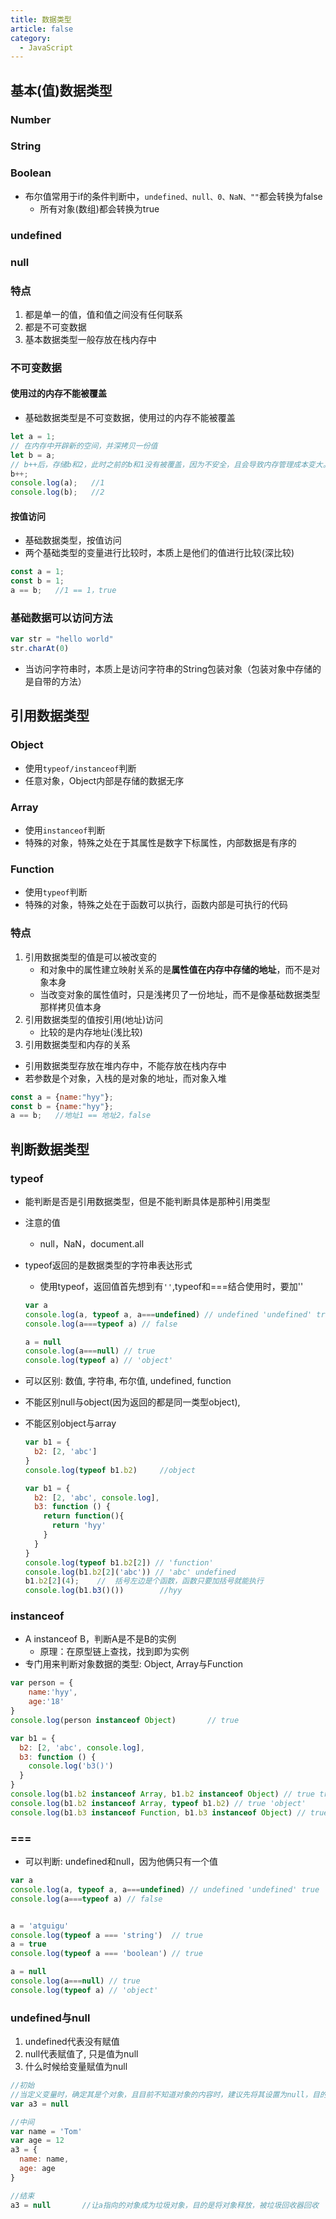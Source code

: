```yaml
---
title: 数据类型
article: false
category:
  - JavaScript
---
```

## 基本(值)数据类型
### Number
### String
### Boolean
- 布尔值常用于if的条件判断中，`undefined、null、0、NaN、""`都会转换为false
  - 所有对象(数组)都会转换为true
### undefined
### null
### 特点
1. 都是单一的值，值和值之间没有任何联系
2. 都是不可变数据
3. 基本数据类型一般存放在栈内存中
### 不可变数据
#### 使用过的内存不能被覆盖
- 基础数据类型是不可变数据，使用过的内存不能被覆盖
```js
let a = 1;
// 在内存中开辟新的空间，并深拷贝一份值
let b = a;
// b++后，存储b和2，此时之前的b和1没有被覆盖，因为不安全，且会导致内存管理成本变大。
b++;
console.log(a);   //1
console.log(b);   //2
```
#### 按值访问
- 基础数据类型，按值访问
- 两个基础类型的变量进行比较时，本质上是他们的值进行比较(深比较)
```js
const a = 1;
const b = 1;
a == b;   //1 == 1，true
```
### 基础数据可以访问方法
```js
var str = "hello world"
str.charAt(0)
```
- 当访问字符串时，本质上是访问字符串的String包装对象（包装对象中存储的是自带的方法）
## 引用数据类型
### Object
- 使用`typeof/instanceof`判断
- 任意对象，Object内部是存储的数据无序
### Array
- 使用`instanceof`判断
- 特殊的对象，特殊之处在于其属性是数字下标属性，内部数据是有序的
### Function
- 使用`typeof`判断
- 特殊的对象，特殊之处在于函数可以执行，函数内部是可执行的代码
### 特点
1. 引用数据类型的值是可以被改变的
   - 和对象中的属性建立映射关系的是**属性值在内存中存储的地址**，而不是对象本身
   - 当改变对象的属性值时，只是浅拷贝了一份地址，而不是像基础数据类型那样拷贝值本身
2. 引用数据类型的值按引用(地址)访问
   - 比较的是内存地址(浅比较)
3. 引用数据类型和内存的关系
  - 引用数据类型存放在堆内存中，不能存放在栈内存中
  - 若参数是个对象，入栈的是对象的地址，而对象入堆
```js
const a = {name:"hyy"};
const b = {name:"hyy"};
a == b;   //地址1 == 地址2，false
```
## 判断数据类型
### typeof
- 能判断是否是引用数据类型，但是不能判断具体是那种引用类型
- 注意的值
  - null，NaN，document.all
- typeof返回的是数据类型的字符串表达形式
  - 使用typeof，返回值首先想到有`''`,typeof和===结合使用时，要加''
  ```javascript
  var a
  console.log(a, typeof a, a===undefined) // undefined 'undefined' true
  console.log(a===typeof a) // false

  a = null
  console.log(a===null) // true
  console.log(typeof a) // 'object'
  ```
- 可以区别: 数值, 字符串, 布尔值, undefined, function
- 不能区别null与object(因为返回的都是同一类型object),
- 不能区别object与array
  ```javascript
  var b1 = {
    b2: [2, 'abc']
  }
  console.log(typeof b1.b2)     //object
  ```

  ```javascript
  var b1 = {
    b2: [2, 'abc', console.log],
    b3: function () {
      return function(){
        return 'hyy'
      }
    }
  }
  console.log(typeof b1.b2[2]) // 'function'
  console.log(b1.b2[2]('abc')) // 'abc' undefined
  b1.b2[2](4);    //  括号左边是个函数，函数只要加括号就能执行
  console.log(b1.b3()())        //hyy
  ```


### instanceof
- A instanceof B，判断A是不是B的实例
  - 原理：在原型链上查找，找到即为实例
- 专门用来判断对象数据的类型: Object, Array与Function
```javascript
var person = {
    name:'hyy',
    age:'18'
}
console.log(person instanceof Object)       // true
```

```javascript
var b1 = {
  b2: [2, 'abc', console.log],
  b3: function () {
    console.log('b3()')
  }
}
console.log(b1.b2 instanceof Array, b1.b2 instanceof Object) // true true
console.log(b1.b2 instanceof Array, typeof b1.b2) // true 'object'
console.log(b1.b3 instanceof Function, b1.b3 instanceof Object) // true true
```
### ===
- 可以判断: undefined和null，因为他俩只有一个值
```javascript
var a
console.log(a, typeof a, a===undefined) // undefined 'undefined' true
console.log(a===typeof a) // false


a = 'atguigu'
console.log(typeof a === 'string')  // true
a = true
console.log(typeof a === 'boolean') // true

a = null
console.log(a===null) // true
console.log(typeof a) // 'object'
```

### undefined与null
1. undefined代表没有赋值
2. null代表赋值了, 只是值为null
3. 什么时候给变量赋值为null
```javascript
//初始
//当定义变量时，确定其是个对象，且目前不知道对象的内容时，建议先将其设置为null，目的是表明a是一个对象，而不是普通变量，null相当于一个标记符的作用。
var a3 = null  

//中间
var name = 'Tom'
var age = 12
a3 = {
  name: name,
  age: age
}

//结束
a3 = null       //让a指向的对象成为垃圾对象，目的是将对象释放，被垃圾回收器回收
```
